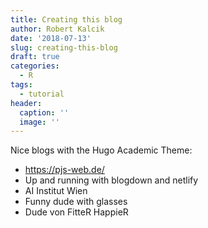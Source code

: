 ```yaml
---
title: Creating this blog
author: Robert Kalcik
date: '2018-07-13'
slug: creating-this-blog
draft: true
categories:
  - R
tags:
  - tutorial
header:
  caption: ''
  image: ''
---
```


Nice blogs with the Hugo Academic Theme: 
* https://pjs-web.de/
* Up and running with blogdown and netlify
* AI Institut Wien
* Funny dude with glasses
* Dude von FitteR HappieR
